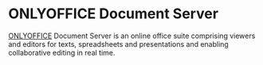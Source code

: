 # ONLYOFFICE Document Server

[ONLYOFFICE](https://www.onlyoffice.com/) Document Server is an online office suite comprising viewers and editors for texts, spreadsheets and presentations and enabling collaborative editing in real time.
